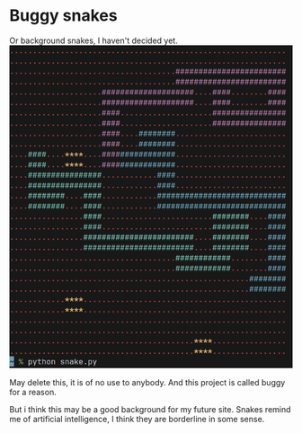 # Buggy snakes

Or background snakes, I haven't decided yet.
![screenshot](screenshot.png)

May delete this, it is of no use to anybody. And this project is called buggy for a reason.

But i think this may be a good background for my future site.
Snakes remind me of artificial intelligence, I think they are borderline in some sense.
